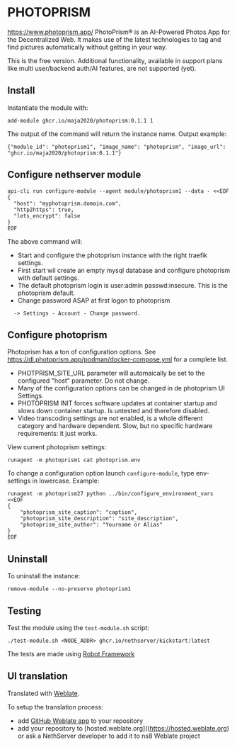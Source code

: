 # PHOTOPRISM

https://www.photoprism.app/
 PhotoPrism® is an AI-Powered Photos App for the Decentralized Web.
 It makes use of the latest technologies to tag and find pictures automatically without getting in your way.

This is the free version. Additional functionality, available in support plans like multi user/backend auth/AI features, are not supported (yet).

## Install


Instantiate the module with:

    add-module ghcr.io/maja2020/photoprism:0.1.1 1

The output of the command will return the instance name.
Output example:

    {"module_id": "photoprism1", "image_name": "photoprism", "image_url": "ghcr.io/maja2020/photoprism:0.1.1"}

## Configure nethserver module
```
api-cli run configure-module --agent module/photoprism1 --data - <<EOF
{
  "host": "myphotoprism.domain.com",
  "http2https": true,
  "lets_encrypt": false
}
EOF
```
The above command will:
- Start and configure the photoprism instance with the right traefik settings. 
- First start wil create an empty mysql database and configure photoprism with default settings. 
- The default photoprism login is user:admin passwd:insecure. This is the photoprism default. 
- Change password ASAP at first logon to photoprism 
```
  -> Settings - Account - Change password.
```
## Configure photoprism
Photoprism has a ton of configuration options. See https://dl.photoprism.app/podman/docker-compose.yml for a complete list.
- PHOTPRISM_SITE_URL parameter will automaically be set to the configured "host" parameter. Do not change.
- Many of the configuration options can be changed in de photoprism UI Settings.
- PHOTOPRISM INIT forces software updates at container startup and slows down container startup. Is untested and therefore disabled.
- Video transcoding settings are not enabled, is a whole different category and hardware dependent. Slow, but no specific hardware requirements: it just works.

View current photoprism settings: 
```
runagent -m photoprism1 cat photoprism.env
```

To change a configuration option launch `configure-module`, type env-settings in lowercase.
Example:
```
runagent -m photoprism27 python ../bin/configure_environment_vars <<EOF
{
	"photoprism_site_caption": "caption",
	"photoprism_site_description": "site_description",
	"photoprism_site_author": "Yourname or Alias"
}
EOF

```

## Uninstall

To uninstall the instance:

    remove-module --no-preserve photoprism1

## Testing

Test the module using the `test-module.sh` script:

    ./test-module.sh <NODE_ADDR> ghcr.io/nethserver/kickstart:latest

The tests are made using [Robot Framework](https://robotframework.org/)

## UI translation

Translated with [Weblate](https://hosted.weblate.org/projects/ns8/).

To setup the translation process:

- add [GitHub Weblate app](https://docs.weblate.org/en/latest/admin/continuous.html#github-setup) to your repository
- add your repository to [hosted.weblate.org]((https://hosted.weblate.org) or ask a NethServer developer to add it to ns8 Weblate project
